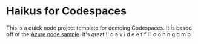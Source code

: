 
# Haikus for Codespaces

This is a quick node project template for demoing Codespaces. It is based off of the [Azure node sample](https://github.com/Azure-Samples/nodejs-docs-hello-world). It's great!!!
d
a
v
i
d
e
e
f
f
i
i
o
o
n
n
g
g
m
b
